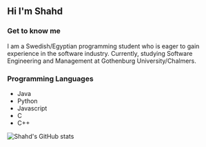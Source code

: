 ## Hi I'm Shahd
### Get to know me
I am a Swedish/Egyptian programming student who is eager to gain experience in the software industry. Currently, studying Software Engineering and Management at Gothenburg University/Chalmers.
### Programming Languages
- Java
- Python
- Javascript
- C
- C++


![Shahd's GitHub stats](https://github-readme-stats.vercel.app/api?username=shahdmetwally&show_icons=true&theme=dracula)

